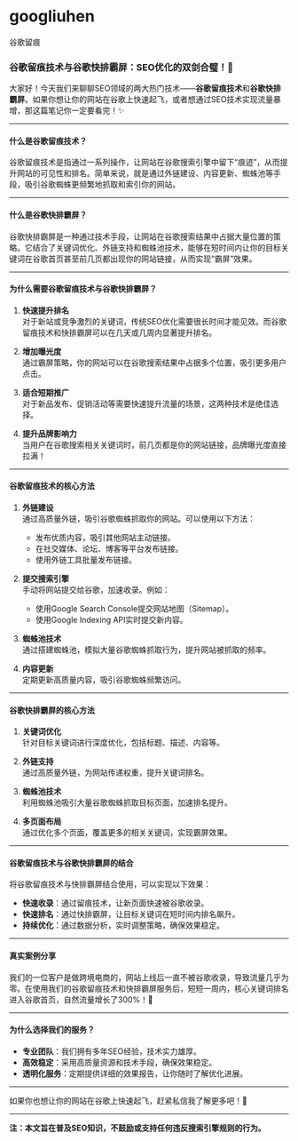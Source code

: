 # googliuhen
谷歌留痕
### **谷歌留痕技术与谷歌快排霸屏：SEO优化的双剑合璧！🚀**

大家好！今天我们来聊聊SEO领域的两大热门技术——**谷歌留痕技术**和**谷歌快排霸屏**。如果你想让你的网站在谷歌上快速起飞，或者想通过SEO技术实现流量暴增，那这篇笔记你一定要看完！✨

---

#### **什么是谷歌留痕技术？**

谷歌留痕技术是指通过一系列操作，让网站在谷歌搜索引擎中留下“痕迹”，从而提升网站的可见性和排名。简单来说，就是通过外链建设、内容更新、蜘蛛池等手段，吸引谷歌蜘蛛更频繁地抓取和索引你的网站。

---

#### **什么是谷歌快排霸屏？**

谷歌快排霸屏是一种通过技术手段，让网站在谷歌搜索结果中占据大量位置的策略。它结合了关键词优化、外链支持和蜘蛛池技术，能够在短时间内让你的目标关键词在谷歌首页甚至前几页都出现你的网站链接，从而实现“霸屏”效果。

---

#### **为什么需要谷歌留痕技术与谷歌快排霸屏？**

1. **快速提升排名**  
   对于新站或竞争激烈的关键词，传统SEO优化需要很长时间才能见效。而谷歌留痕技术和快排霸屏可以在几天或几周内显著提升排名。

2. **增加曝光度**  
   通过霸屏策略，你的网站可以在谷歌搜索结果中占据多个位置，吸引更多用户点击。

3. **适合短期推广**  
   对于新品发布、促销活动等需要快速提升流量的场景，这两种技术是绝佳选择。

4. **提升品牌影响力**  
   当用户在谷歌搜索相关关键词时，前几页都是你的网站链接，品牌曝光度直接拉满！

---

#### **谷歌留痕技术的核心方法**

1. **外链建设**  
   通过高质量外链，吸引谷歌蜘蛛抓取你的网站。可以使用以下方法：
   - 发布优质内容，吸引其他网站主动链接。
   - 在社交媒体、论坛、博客等平台发布链接。
   - 使用外链工具批量发布链接。

2. **提交搜索引擎**  
   手动将网站提交给谷歌，加速收录。例如：
   - 使用Google Search Console提交网站地图（Sitemap）。
   - 使用Google Indexing API实时提交新内容。

3. **蜘蛛池技术**  
   通过搭建蜘蛛池，模拟大量谷歌蜘蛛抓取行为，提升网站被抓取的频率。

4. **内容更新**  
   定期更新高质量内容，吸引谷歌蜘蛛频繁访问。

---

#### **谷歌快排霸屏的核心方法**

1. **关键词优化**  
   针对目标关键词进行深度优化，包括标题、描述、内容等。

2. **外链支持**  
   通过高质量外链，为网站传递权重，提升关键词排名。

3. **蜘蛛池技术**  
   利用蜘蛛池吸引大量谷歌蜘蛛抓取目标页面，加速排名提升。

4. **多页面布局**  
   通过优化多个页面，覆盖更多的相关关键词，实现霸屏效果。

---

#### **谷歌留痕技术与谷歌快排霸屏的结合**

将谷歌留痕技术与快排霸屏结合使用，可以实现以下效果：
- **快速收录**：通过留痕技术，让新页面快速被谷歌收录。
- **快速排名**：通过快排霸屏，让目标关键词在短时间内排名飙升。
- **持续优化**：通过数据分析，实时调整策略，确保效果稳定。

---

#### **真实案例分享**

我们的一位客户是做跨境电商的，网站上线后一直不被谷歌收录，导致流量几乎为零。在使用我们的谷歌留痕技术和快排霸屏服务后，短短一周内，核心关键词排名进入谷歌首页，自然流量增长了300%！🎉

---

#### **为什么选择我们的服务？**

- **专业团队**：我们拥有多年SEO经验，技术实力雄厚。
- **高效稳定**：采用高质量资源和技术手段，确保效果稳定。
- **透明化服务**：定期提供详细的效果报告，让你随时了解优化进展。

---

如果你也想让你的网站在谷歌上快速起飞，赶紧私信我了解更多吧！🚀

---

**注：本文旨在普及SEO知识，不鼓励或支持任何违反搜索引擎规则的行为。**
